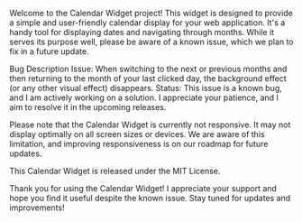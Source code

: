 Welcome to the Calendar Widget project! This widget is designed to provide a simple and user-friendly calendar display for your web application. It's a handy tool for displaying dates and navigating through months. While it serves its purpose well, please be aware of a known issue, which we plan to fix in a future update.

Bug Description
Issue: When switching to the next or previous months and then returning to the month of your last clicked day, the background effect (or any other visual effect) disappears.
Status: This issue is a known bug, and I am actively working on a solution. I appreciate your patience, and I aim to resolve it in the upcoming releases.

Please note that the Calendar Widget is currently not responsive. It may not display optimally on all screen sizes or devices. We are aware of this limitation, and improving responsiveness is on our roadmap for future updates.

This Calendar Widget is released under the MIT License.

Thank you for using the Calendar Widget! I appreciate your support and hope you find it useful despite the known issue. Stay tuned for updates and improvements!

